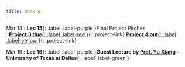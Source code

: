 ```yaml
---
title: Week 8
---
```

  
Mar 14
: **Lec 15**{: .label .label-purple }Final Project Pitches  
: [**Project 3 due**{: .label .label-red }](/CSCI5980-Spr23-DeepRob/projects/#project-3){: .project-link} [**Project 4 out**{: .label .label-yellow }](/CSCI5980-Spr23-DeepRob/projects/#project-4){: .project-link}

  <!-- : [📃 Related Papers](/CSCI5980-Spr23-DeepRob/papers/){:target="_blank"} -->


Mar 16
: **Lec 16**{: .label .label-purple }**Guest Lecture by [Prof. Yu Xiang](https://yuxng.github.io/) - University of Texas at Dallas**{: .label .label-green }

<!-- : &nbsp;
  : [📃 Related Papers](/CSCI5980-Spr23-DeepRob/papers/#object-pose-geometry-sdf-implicit-surfaces){:target="_blank"}   -->
   <!-- : [3.1](#), [2.2](#), [2.3](#) -->

<!-- Feb 24
: **Dis 8**{: .label .label-blue }[Paper discussion: 3D Perception](#) -->
